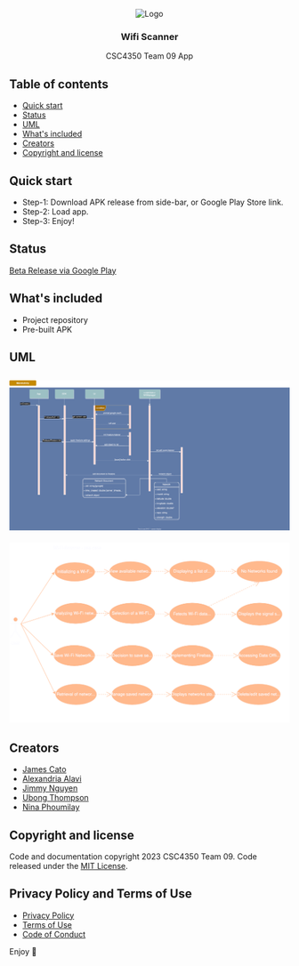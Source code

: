 <p align="center">
    <img src="https://upload.wikimedia.org/wikipedia/commons/thumb/a/ae/WiFi_Logo.svg/1200px-WiFi_Logo.svg.png" alt="Logo" width=50% height=50%>
  </a>

  <h3 align="center">Wifi Scanner</h3>

  <p align="center">
    CSC4350 Team 09 App
    <br>
  </p>
</p>


## Table of contents

- [Quick start](#quick-start)
- [Status](#status)
- [UML](#uml)
- [What's included](#whats-included)
- [Creators](https://github.com/catoja1107/WifiScan/blob/main/CONTRIBUTING.md)
- [Copyright and license](#copyright-and-license)


## Quick start

- Step-1: Download APK release from side-bar, or Google Play Store link.
- Step-2: Load app.
- Step-3: Enjoy!


## Status

[Beta Release via Google Play](https://play.google.com/store/apps/details?id=com.shovelteam.shovelpaladin)

## What's included

- Project repository
- Pre-built APK


## UML

<img src="./Sequence_Diag.drawio.svg"></img>
---
<img src="./Use_Case.drawio.svg"></img>


## Creators

- [James Cato](https://github.com/catoja1107)
- [Alexandria Alavi](https://github.com/alexjanette)
- [Jimmy Nguyen](https://github.com/dnguyen00)
- [Ubong Thompson](https://github.com/ubbiehawk)
- [Nina Phoumilay](https://github.com/nphoumilay1)

## Copyright and license

Code and documentation copyright 2023 CSC4350 Team 09. Code released under the [MIT License](https://github.com/catoja1107/WifiScan/blob/main/LICENSE).

## Privacy Policy and Terms of Use

- [Privacy Policy](https://github.com/catoja1107/WifiScan/blob/main/privacy_policy.md)
- [Terms of Use](https://github.com/catoja1107/WifiScan/blob/main/terms_and_conditions.md)
- [Code of Conduct](https://github.com/catoja1107/WifiScan/blob/main/CODE_OF_CONDUCT.md)

Enjoy :metal:

